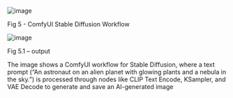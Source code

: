 ![image](https://github.com/user-attachments/assets/ab333a77-d99f-41f5-ae73-a94926ee807c)
 
Fig 5 - ComfyUI Stable Diffusion Workflow

 ![image](https://github.com/user-attachments/assets/bb382c12-e215-4844-899d-4bac55381944)

Fig 5.1 – output
 
 The image shows a ComfyUI workflow for Stable Diffusion, where a text prompt (“An astronaut on an alien planet with glowing plants and a nebula in the sky.”) is processed through nodes like CLIP Text Encode, KSampler, and VAE Decode to generate and save an AI-generated image
